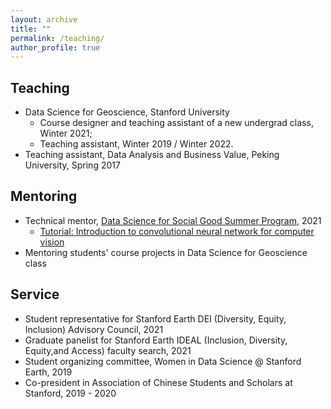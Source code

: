 ```yaml
---
layout: archive
title: ""
permalink: /teaching/
author_profile: true
---
```


## Teaching

- Data Science for Geoscience, Stanford University
	- Course designer and teaching assistant of a new undergrad class, Winter 2021; 
	- Teaching assistant, Winter 2019 / Winter 2022.  
- Teaching assistant, Data Analysis and Business Value, Peking University, Spring 2017

## Mentoring 

- Technical mentor, [Data Science for Social Good Summer Program](https://datascience.stanford.edu/programs/data-science-social-good-summer-program), 2021
	- [Tutorial: Introduction to convolutional neural network for computer vision](https://github.com/lijingwang/dssg_cv_tutorial)
- Mentoring students' course projects in Data Science for Geoscience class

## Service
- Student representative for Stanford Earth DEI (Diversity, Equity, Inclusion) Advisory Council, 2021
- Graduate panelist for Stanford Earth IDEAL (Inclusion, Diversity, Equity,and Access) faculty search, 2021
- Student organizing committee, Women in Data Science @ Stanford Earth, 2019
- Co-president in Association of Chinese Students and Scholars at Stanford, 2019 - 2020